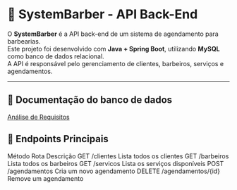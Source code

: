 # 💈 SystemBarber - API Back-End

O **SystemBarber** é a API back-end de um sistema de agendamento para barbearias.  
Este projeto foi desenvolvido com **Java + Spring Boot**, utilizando **MySQL** como banco de dados relacional.  
A API é responsável pelo gerenciamento de clientes, barbeiros, serviços e agendamentos.

---

## 📄 Documentação do banco de dados

 [Análise de Requisitos](https://github.com/gabrielribeirofsouza/back-end-systemBarber/blob/main/An%C3%A1lise%20de%20Requisitos%20-%20systemBarber.pdf)  




## 🧩 Endpoints Principais 
Método	Rota	Descrição
GET	/clientes	Lista todos os clientes
GET	/barbeiros	Lista todos os barbeiros
GET	/servicos	Lista os serviços disponíveis
POST	/agendamentos	Cria um novo agendamento
DELETE	/agendamentos/{id}	Remove um agendamento
